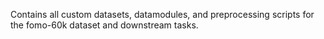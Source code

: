Contains all custom datasets, datamodules, and preprocessing scripts for
the fomo-60k dataset and downstream tasks. 